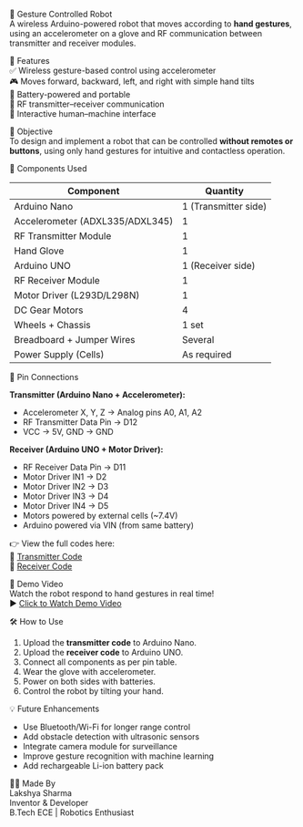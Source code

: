 🤖 Gesture Controlled Robot  
A wireless Arduino-powered robot that moves according to **hand gestures**, using an accelerometer on a glove and RF communication between transmitter and receiver modules.  

📌 Features  
✅ Wireless gesture-based control using accelerometer  
🎮 Moves forward, backward, left, and right with simple hand tilts  
🔋 Battery-powered and portable  
📡 RF transmitter–receiver communication  
🧠 Interactive human–machine interface  

🎯 Objective  
To design and implement a robot that can be controlled **without remotes or buttons**, using only hand gestures for intuitive and contactless operation.  

🧰 Components Used  

| Component | Quantity |  
|-----------|----------|  
| Arduino Nano | 1 (Transmitter side) |  
| Accelerometer (ADXL335/ADXL345) | 1 |  
| RF Transmitter Module | 1 |  
| Hand Glove | 1 |  
| Arduino UNO | 1 (Receiver side) |  
| RF Receiver Module | 1 |  
| Motor Driver (L293D/L298N) | 1 |  
| DC Gear Motors | 4 |  
| Wheels + Chassis | 1 set |  
| Breadboard + Jumper Wires | Several |  
| Power Supply (Cells) | As required |  

🔌 Pin Connections  

**Transmitter (Arduino Nano + Accelerometer):**  
- Accelerometer X, Y, Z → Analog pins A0, A1, A2  
- RF Transmitter Data Pin → D12  
- VCC → 5V, GND → GND  

**Receiver (Arduino UNO + Motor Driver):**  
- RF Receiver Data Pin → D11  
- Motor Driver IN1 → D2  
- Motor Driver IN2 → D3  
- Motor Driver IN3 → D4  
- Motor Driver IN4 → D5  
- Motors powered by external cells (~7.4V)  
- Arduino powered via VIN (from same battery)  

👉 View the full codes here:  
🔗 [Transmitter Code](https://github.com/LakshyaXRobo/Gesture-Controlled-Bot/blob/main/Transmitter_Code.ino)  
🔗 [Receiver Code](https://github.com/LakshyaXRobo/Gesture-Controlled-Bot/blob/main/Receiver_Code.ino)  

🎥 Demo Video  
Watch the robot respond to hand gestures in real time!  
▶️ [Click to Watch Demo Video](https://github.com/LakshyaXRobo/Gesture-Controlled-Bot/blob/main/Demonstration%20Video.mp4)  

🛠️ How to Use  
1. Upload the **transmitter code** to Arduino Nano.  
2. Upload the **receiver code** to Arduino UNO.  
3. Connect all components as per pin table.  
4. Wear the glove with accelerometer.  
5. Power on both sides with batteries.  
6. Control the robot by tilting your hand.  

💡 Future Enhancements  
- Use Bluetooth/Wi-Fi for longer range control  
- Add obstacle detection with ultrasonic sensors  
- Integrate camera module for surveillance  
- Improve gesture recognition with machine learning  
- Add rechargeable Li-ion battery pack  

👨‍💻 Made By  
Lakshya Sharma  
Inventor & Developer  
B.Tech ECE | Robotics Enthusiast  
